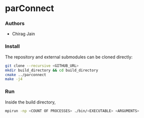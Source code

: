 # parConnect #

### Authors ###

* Chirag Jain

### Install ###


The repository and external submodules can be cloned directly:

```sh
git clone --recursive <GITHUB_URL>
mkdir build_directory && cd build_directory
cmake ../parconnect
make -j4
```

### Run ###

Inside the build directory, 

```sh
mpirun -np <COUNT OF PROCESSES> ./bin/<EXECUTABLE> <ARGUMENTS>
```
